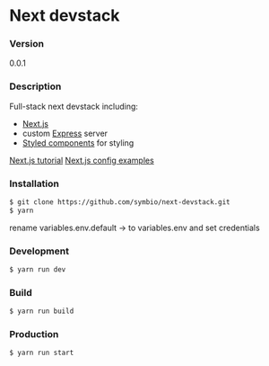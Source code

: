 # Next devstack

### Version
0.0.1

### Description
Full-stack next devstack including:

* [Next.js](https://github.com/zeit/next.js/)
* custom [Express](http://expressjs.com/) server
* [Styled components](https://styled-components.com/) for styling

[Next.js tutorial](https://learnnextjs.com/)
[Next.js config examples](https://github.com/zeit/next.js/tree/master/examples)

### Installation
```sh
$ git clone https://github.com/symbio/next-devstack.git
$ yarn
```

rename variables.env.default -> to variables.env and set credentials

### Development
```sh
$ yarn run dev
```

### Build
```sh
$ yarn run build
```

### Production
```sh
$ yarn run start
```